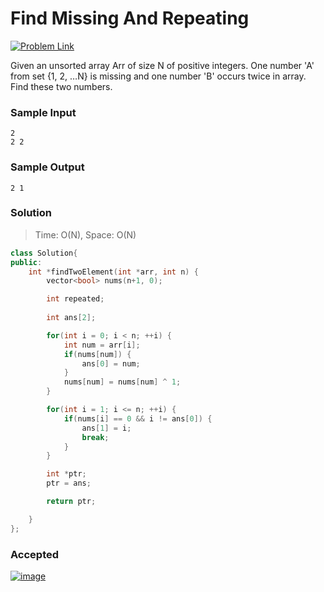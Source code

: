 # Find Missing And Repeating

[![Problem Link](https://img.shields.io/badge/GeeksforGeeks-298D46?style=for-the-badge&logo=geeksforgeeks&logoColor=white)](https://practice.geeksforgeeks.org/problems/find-missing-and-repeating2512/1/#)

Given an unsorted array Arr of size N of positive integers. One number 'A' from set {1, 2, …N} is missing and one number 'B' occurs twice in array. Find these two numbers.

### Sample Input
```
2
2 2
```
### Sample Output
```
2 1
```

### Solution
> Time: O(N), Space: O(N)
```cpp
class Solution{
public:
    int *findTwoElement(int *arr, int n) {
        vector<bool> nums(n+1, 0);

        int repeated;
        
        int ans[2];

        for(int i = 0; i < n; ++i) {
            int num = arr[i];
            if(nums[num]) {
                ans[0] = num;
            }
            nums[num] = nums[num] ^ 1;
        }

        for(int i = 1; i <= n; ++i) {
            if(nums[i] == 0 && i != ans[0]) {
                ans[1] = i;
                break;
            }
        }

        int *ptr;
        ptr = ans;

        return ptr;

    }
};
```

### Accepted
[![image](https://user-images.githubusercontent.com/44930179/148010626-6fae09b8-a44a-4c11-8f39-ae1f2a6183ef.png)](https://practice.geeksforgeeks.org/viewSol.php?subId=5fc89ed14fb72d9cf92175879d66431b&pid=702678&user=jhasuraj)
